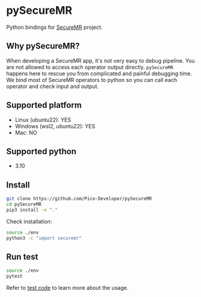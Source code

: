 # pySecureMR

Python bindings for [SecureMR](https://path-to-SecureMR-link) project.

## Why pySecureMR?

When developing a SecureMR app, it's not very easy to debug pipeline.
You are not allowed to access each operator output directly. `pySecureMR` happens here
to rescue you from complicated and painful debugging time. We bind most of SecureMR
operators to python so you can call each operator and check input and output.

## Supported platform
- Linux (ubuntu22): YES
- Windows (wsl2, ubuntu22): YES
- Mac: NO

## Supported python
- 3.10

## Install

```bash
git clone https://github.com/Pico-Developer/pySecureMR
cd pySecureMR
pip3 install -e "."
```
Check installation:
```bash
source ./env
python3 -c "import securemr"
```

## Run test

```bash
source ./env
pytest
```
Refer to [test code](./tests) to learn more about the usage.
